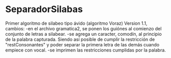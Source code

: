 # SeparadorSilabas
Primer algoritmo de silabeo tipo ávido (algoritmo Voraz)
Version 1.1, cambios:
-en el archivo gramatica2, se ponen los guiónes al comienzo del conjunto de letras a silabear.
-se agrega un caracter, comodín, al principio de la palabra capturada. Siendo así posible de cumplir la restricción de "restConsonantes" y poder separar la primera letra de las demás cuando empiece con vocal.
-se imprimen las restricciones cumplidas por la palabra.

